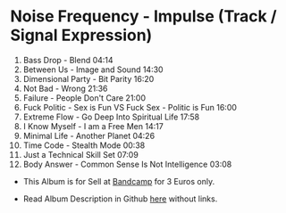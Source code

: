 # Noise Frequency - Impulse (Track / Signal Expression)

1. Bass Drop - Blend 04:14
2. Between Us - Image and Sound 14:30
3. Dimensional Party - Bit Parity 16:20
4. Not Bad - Wrong 21:36
5. Failure - People Don't Care 21:00
6. Fuck Politic - Sex is Fun VS Fuck Sex - Politic is Fun 16:00
7. Extreme Flow - Go Deep Into Spiritual Life 17:58
8. I Know Myself - I am a Free Men 14:17
9. Minimal Life - Another Planet 04:26
10. Time Code - Stealth Mode 00:38
11. Just a Technical Skill Set 07:09
12. Body Answer - Common Sense Is Not Intelligence 03:08

- This Album is for Sell at [Bandcamp]() for 3 Euros only.

- Read Album Description in Github [here](../../Dreams/Descriptions/Noise_Frequency.md) without links.